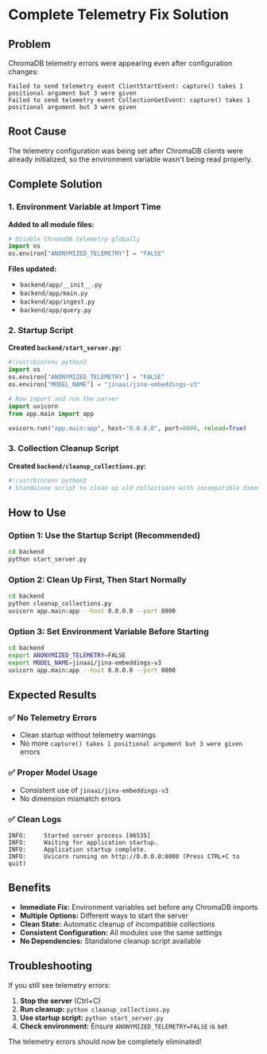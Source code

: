 # Complete Telemetry Fix Solution

## Problem
ChromaDB telemetry errors were appearing even after configuration changes:
```
Failed to send telemetry event ClientStartEvent: capture() takes 1 positional argument but 3 were given
Failed to send telemetry event CollectionGetEvent: capture() takes 1 positional argument but 3 were given
```

## Root Cause
The telemetry configuration was being set after ChromaDB clients were already initialized, so the environment variable wasn't being read properly.

## Complete Solution

### 1. Environment Variable at Import Time
**Added to all module files:**

```python
# Disable ChromaDB telemetry globally
import os
os.environ["ANONYMIZED_TELEMETRY"] = "FALSE"
```

**Files updated:**
- `backend/app/__init__.py`
- `backend/app/main.py`
- `backend/app/ingest.py`
- `backend/app/query.py`

### 2. Startup Script
**Created `backend/start_server.py`:**
```python
#!/usr/bin/env python3
import os
os.environ["ANONYMIZED_TELEMETRY"] = "FALSE"
os.environ["MODEL_NAME"] = "jinaai/jina-embeddings-v3"

# Now import and run the server
import uvicorn
from app.main import app

uvicorn.run("app.main:app", host="0.0.0.0", port=8000, reload=True)
```

### 3. Collection Cleanup Script
**Created `backend/cleanup_collections.py`:**
```python
#!/usr/bin/env python3
# Standalone script to clean up old collections with incompatible dimensions
```

## How to Use

### Option 1: Use the Startup Script (Recommended)
```bash
cd backend
python start_server.py
```

### Option 2: Clean Up First, Then Start Normally
```bash
cd backend
python cleanup_collections.py
uvicorn app.main:app --host 0.0.0.0 --port 8000
```

### Option 3: Set Environment Variable Before Starting
```bash
cd backend
export ANONYMIZED_TELEMETRY=FALSE
export MODEL_NAME=jinaai/jina-embeddings-v3
uvicorn app.main:app --host 0.0.0.0 --port 8000
```

## Expected Results

### ✅ **No Telemetry Errors**
- Clean startup without telemetry warnings
- No more `capture() takes 1 positional argument but 3 were given` errors

### ✅ **Proper Model Usage**
- Consistent use of `jinaai/jina-embeddings-v3`
- No dimension mismatch errors

### ✅ **Clean Logs**
```
INFO:     Started server process [86535]
INFO:     Waiting for application startup.
INFO:     Application startup complete.
INFO:     Uvicorn running on http://0.0.0.0:8000 (Press CTRL+C to quit)
```

## Benefits

- **Immediate Fix:** Environment variables set before any ChromaDB imports
- **Multiple Options:** Different ways to start the server
- **Clean State:** Automatic cleanup of incompatible collections
- **Consistent Configuration:** All modules use the same settings
- **No Dependencies:** Standalone cleanup script available

## Troubleshooting

If you still see telemetry errors:

1. **Stop the server** (Ctrl+C)
2. **Run cleanup:** `python cleanup_collections.py`
3. **Use startup script:** `python start_server.py`
4. **Check environment:** Ensure `ANONYMIZED_TELEMETRY=FALSE` is set

The telemetry errors should now be completely eliminated!